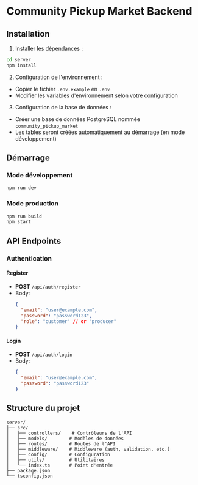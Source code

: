 # Community Pickup Market Backend

## Installation

1. Installer les dépendances :
```bash
cd server
npm install
```

2. Configuration de l'environnement :
- Copier le fichier `.env.example` en `.env`
- Modifier les variables d'environnement selon votre configuration

3. Configuration de la base de données :
- Créer une base de données PostgreSQL nommée `community_pickup_market`
- Les tables seront créées automatiquement au démarrage (en mode développement)

## Démarrage

### Mode développement
```bash
npm run dev
```

### Mode production
```bash
npm run build
npm start
```

## API Endpoints

### Authentication

#### Register
- **POST** `/api/auth/register`
- Body:
  ```json
  {
    "email": "user@example.com",
    "password": "password123",
    "role": "customer" // or "producer"
  }
  ```

#### Login
- **POST** `/api/auth/login`
- Body:
  ```json
  {
    "email": "user@example.com",
    "password": "password123"
  }
  ```

## Structure du projet

```
server/
├── src/
│   ├── controllers/    # Contrôleurs de l'API
│   ├── models/        # Modèles de données
│   ├── routes/        # Routes de l'API
│   ├── middleware/    # Middleware (auth, validation, etc.)
│   ├── config/        # Configuration
│   ├── utils/         # Utilitaires
│   └── index.ts       # Point d'entrée
├── package.json
└── tsconfig.json
``` 